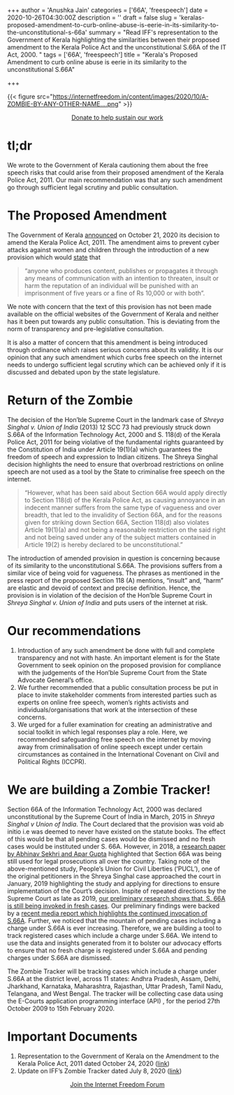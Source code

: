 +++
author = 'Anushka Jain'
categories = ['66A', 'freespeech']
date = 2020-10-26T04:30:00Z
description = ''
draft = false
slug = 'keralas-proposed-amendment-to-curb-online-abuse-is-eerie-in-its-similarity-to-the-unconstitutional-s-66a'
summary = "Read IFF's representation to the Government of Kerala highlighting the similarities between their proposed amendment to the Kerala Police Act and the unconstitutional S.66A of the IT Act, 2000. "
tags = ['66A', 'freespeech']
title = "Kerala's Proposed Amendment to curb online abuse is eerie in its similarity to the unconstitutional S.66A"

+++


{{< figure src="https://internetfreedom.in/content/images/2020/10/A-ZOMBIE-BY-ANY-OTHER-NAME....png" >}}



<div style="text-align:center;">
    <a href="https://internetfreedom.in/donate/" class="button">Donate to help sustain our work</a>
</div>



# tl;dr

We wrote to the Government of Kerala cautioning them about the free speech risks that could arise from their proposed amendment of the Kerala Police Act, 2011. Our main recommendation was that any such amendment go through sufficient legal scrutiny and public consultation. 

# The Proposed Amendment

The Government of Kerala [announced](https://www.keralacm.gov.in/2020/10/21/cabinet-decisions-21-10-2020/) on October 21, 2020 its decision to amend the Kerala Police Act, 2011. The amendment aims to prevent cyber attacks against women and children through the introduction of a new provision which would [state](https://timesofindia.indiatimes.com/city/thiruvananthapuram/kerala-police-act-amendment-could-end-up-gagging-the-media/articleshow/78800634.cms#:~:text=According%20to%20a%20press%20release,through%20any%20means%20of%20communication) that

> “anyone who produces content, publishes or propagates it through any means of communication with an intention to threaten, insult or harm the reputation of an individual will be punished with an imprisonment of five years or a fine of Rs 10,000 or with both”.

We note with concern that the text of this provision has not been made available on the official websites of the Government of Kerala and neither has it been put towards any public consultation. This is deviating from the norm of transparency and pre-legislative consultation. 

It is also a matter of concern that this amendment is being introduced through ordinance which raises serious concerns about its validity.  It is our opinion that any such amendment which curbs free speech on the internet needs to undergo sufficient legal scrutiny which can be achieved only if it is discussed and debated upon by the state legislature.

# Return of the Zombie

The decision of the Hon’ble Supreme Court in the landmark case of _Shreya Singhal v. Union of India_ (2013) 12 SCC 73 had previously struck down S.66A of the Information Technology Act, 2000 and S. 118(d) of the Kerala Police Act, 2011 for being violative of the fundamental rights guaranteed by the Constitution of India under Article 19(1)(a) which guarantees the freedom of speech and expression to Indian citizens.  The Shreya Singhal decision highlights the need to ensure that overbroad restrictions on online speech are not used as a tool by the State to criminalise free speech on the internet. 

> “However, what has been said about Section 66A would apply directly to Section 118(d) of the Kerala Police Act, as causing annoyance in an indecent manner suffers from the same type of vagueness and over breadth, that led to the invalidity of Section 66A, and for the reasons given for striking down Section 66A, Section 118(d) also violates Article 19(1)(a) and not being a reasonable restriction on the said right and not being saved under any of the subject matters contained in Article 19(2) is hereby declared to be unconstitutional.”

The introduction of amended provision in question is concerning because of its similarity to the unconstitutional S.66A. The provisions suffers from a similar vice of being void for vagueness. The phrases as mentioned in the press report of the proposed Section 118 (A) mentions, “insult” and, “harm” are elastic and devoid of context and precise definition. Hence, the provision is in violation of the decision of the Hon’ble Supreme Court in _Shreya Singhal v. Union of India_ and puts users of the internet at risk. 

# Our recommendations

1. Introduction of any such amendment be done with full and complete transparency and not with haste. An important element is for the State Government to seek opinion on the proposed provision for compliance with the judgements of the Hon’ble Supreme Court from the State Advocate General’s office.
2. We further recommended that a public consultation process be put in place to invite stakeholder comments from interested parties such as experts on online free speech, women’s rights activists and individuals/organisations that work at the intersection of these concerns.
3. We urged for a fuller examination for creating an administrative and social toolkit in which legal responses play a role. Here, we recommended safeguarding free speech on the internet by moving away from criminalisation of online speech except under certain circumstances as contained in the International Covenant on Civil and Political Rights (ICCPR). 

# We are building a Zombie Tracker!

Section 66A of the Information Technology Act, 2000 was declared unconstitutional by the Supreme Court of India in March, 2015 in _Shreya Singhal v Union of India_. The Court declared that the provision was void ab initio i.e was deemed to never have existed on the statute books. The effect of this would be that all pending cases would be dismissed and no fresh cases would be instituted under S. 66A. However, in 2018, a [research paper by Abhinav Sekhri and Apar Gupta](https://papers.ssrn.com/sol3/papers.cfm?abstract_id=3275893) highlighted that Section 66A was being still used for legal prosecutions all over the country. Taking note of the above-mentioned study, People’s Union for Civil Liberties (‘PUCL’), one of the original petitioners in the Shreya Singhal case approached the court in January, 2019 highlighting the study and applying for directions to ensure implementation of the Court’s decision. Inspite of repeated directions by the Supreme Court as late as 2019, [our preliminary research shows that, S. 66A is still being invoked in fresh cases](https://internetfreedom.in/66a-zombies-continue-to-menace-free-speech-on-the-internet/). Our preliminary findings were backed by a [recent media report which highlights the continued invocation of S.66A](https://www.livelaw.in/news-updates/financial-assistance-of-5000-each-granted-to-16448-advocates-to-deal-with-covid-19-crisis-bar-council-of-delhi-tells-delhi-hc-159564?infinitescroll=1). Further, we noticed that the mountain of pending cases including a charge under S.66A is ever increasing. Therefore, we are building a tool to track registered cases which include a charge under S.66A. We intend to use the data and insights generated from it to bolster our advocacy efforts to ensure that no fresh charge is registered under S.66A and pending charges under S.66A are dismissed.

The Zombie Tracker will be tracking cases which include a charge under S.66A at the district level, across 11 states: Andhra Pradesh, Assam, Delhi, Jharkhand, Karnataka, Maharashtra, Rajasthan, Uttar Pradesh, Tamil Nadu, Telangana, and West Bengal. The tracker will be collecting case data using the E-Courts application programming interface (API) , for the period 27th October 2009 to 15th February 2020.

# Important Documents

1. Representation to the Government of Kerala on the Amendment to the Kerala Police Act, 2011 dated October 24, 2020 ([link](https://drive.google.com/file/d/1DWADjozg-jFEgl4-1fCtKoBHRDYGfTaT/view?usp=sharing))
2. Update on IFF’s Zombie Tracker dated July 8, 2020 ([link](https://internetfreedom.in/update-on-zombie-tracker/))



<div style="text-align:center;">
    <a href="https://forum.internetfreedom.in/" class="button">Join the Internet Freedom Forum</a>
</div>



